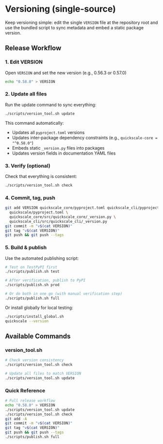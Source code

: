 # Versioning (single-source)

Keep versioning simple: edit the single `VERSION` file at the repository root
and use the bundled script to sync metadata and embed a static package version.

## Release Workflow

### 1. Edit VERSION
Open `VERSION` and set the new version (e.g., 0.56.3 or 0.57.0)

```bash
echo "0.58.0" > VERSION
```

### 2. Update all files
Run the update command to sync everything:

```bash
./scripts/version_tool.sh update
```

This command automatically:
- Updates all `pyproject.toml` versions
- Updates inter-package dependency constraints (e.g., `quickscale-core = "^0.58.0"`)
- Embeds static `_version.py` files into packages
- Updates version fields in documentation YAML files

### 3. Verify (optional)
Check that everything is consistent:

```bash
./scripts/version_tool.sh check
```

### 4. Commit, tag, push

```bash
git add VERSION quickscale_core/pyproject.toml quickscale_cli/pyproject.toml \
  quickscale/pyproject.toml \
  quickscale_core/src/quickscale_core/_version.py \
  quickscale_cli/src/quickscale_cli/_version.py
git commit -m "v$(cat VERSION)"
git tag "v$(cat VERSION)"
git push && git push --tags
```

### 5. Build & publish
Use the automated publishing script:

```bash
# Test on TestPyPI first
./scripts/publish.sh test

# After verification, publish to PyPI
./scripts/publish.sh prod

# Or do both in one go (with manual verification step)
./scripts/publish.sh full
```

Or install globally for local testing:

```bash
./scripts/install_global.sh
quickscale --version
```

## Available Commands

### version_tool.sh

```bash
# Check version consistency
./scripts/version_tool.sh check

# Update all files to match VERSION
./scripts/version_tool.sh update
```

### Quick Reference

```bash
# Full release workflow
echo "0.58.0" > VERSION
./scripts/version_tool.sh update
./scripts/version_tool.sh check
git add -A
git commit -m "v$(cat VERSION)"
git tag "v$(cat VERSION)"
git push && git push --tags
./scripts/publish.sh full
```
